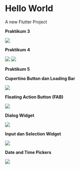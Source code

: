 # Hello World

A new Flutter Project

**Praktikum 3**

<img src="images/ss1.png">

**Praktikum 4**

<img src="images/ss2.png">

<img src="images/ss3.png">

**Praktikum 5**

**Cupertino Button dan Loading Bar**

<img src="images/ss4.png">

**Floating Action Button (FAB)**

<img src="images/ss5.png">

**Dialog Widget**

<img src="images/show alert dialog.gif">

**Input dan Selection Widget**

<img src="images/Input dan Selection Widget.gif">

**Date and Time Pickers**

<img src="images/Date and Time Pickers.gif">
